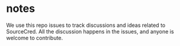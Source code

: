 # notes

We use this repo issues to track discussions and ideas related to SourceCred. All the discussion happens in the issues, and anyone is welcome to contribute.
